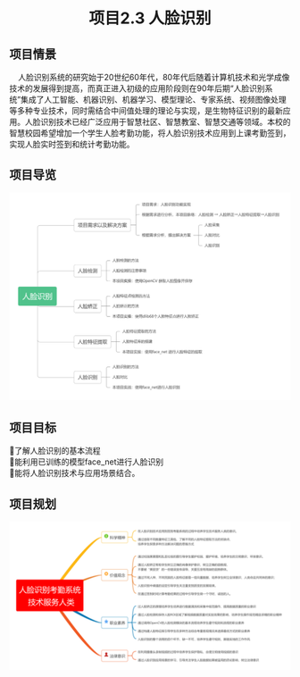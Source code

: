# <center>项目2.3   人脸识别</center>

## 项目情景

&nbsp;&nbsp;&nbsp;&nbsp;人脸识别系统的研究始于20世纪60年代，80年代后随着计算机技术和光学成像技术的发展得到提高，而真正进入初级的应用阶段则在90年后期“人脸识别系统”集成了人工智能、机器识别、机器学习、模型理论、专家系统、视频图像处理等多种专业技术，同时需结合中间值处理的理论与实现，是生物特征识别的最新应用。人脸识别技术已经广泛应用于智慧社区、智慧教室、智慧交通等领域。本校的智慧校园希望增加一个学生人脸考勤功能，将人脸识别技术应用到上课考勤签到，实现人脸实时签到和统计考勤功能。
## 项目导览

![dis](../../images/second/xm3/xmdl.png)

## 项目目标
了解人脸识别的基本流程  
能利用已训练的模型face_net进行人脸识别  
能将人脸识别技术与应用场景结合。  
## 项目规划

![dis](../../images/second/xm3/xmgh.jpg)